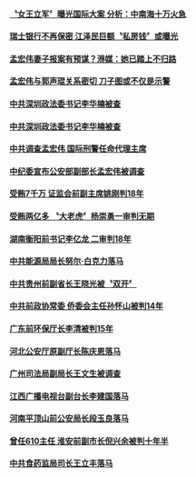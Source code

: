 #### [〝女王立军〞曝光国际大案 分析：中南海十万火急](../pages/prog1138/a1394794.md?t=10101532) 

#### [瑞士银行不再保密 江泽民巨额〝私房钱〞或曝光](../pages/prog1138/a1394819.md?t=10101532) 

#### [孟宏伟妻子报案有预谋？港媒：她已踏上不归路](../pages/prog1138/a1394606.md?t=10101532) 

#### [孟宏伟与郭声琨关系密切 刀子图或不仅是示警](../pages/prog1138/a1394700.md?t=10101532) 

#### [中共深圳政法委书记李华楠被查](../pages/prog1138/a1394685.md?t=10101532) 

#### [中共深圳政法委书记李华楠被查](../pages/prog1138/a1394685.md?t=10101532) 

#### [中共调查孟宏伟 国际刑警任命代理主席](../pages/prog1138/a1394603.md?t=10101532) 

#### [中纪委宣布公安部副部长孟宏伟被调查](../pages/prog1138/a1394457.md?t=10101532) 

#### [受贿7千万 证监会前副主席姚刚判18年](../pages/prog1138/a1393346.md?t=10101532) 

#### [受贿两亿多 〝大老虎〞杨崇勇一审判无期](../pages/prog1138/a1393193.md?t=10101532) 

#### [湖南衡阳前书记李亿龙 二审判18年](../pages/prog1138/a1392894.md?t=10101532) 

#### [中共能源局局长努尔‧白克力落马](../pages/prog1138/a1392434.md?t=10101532) 

#### [中共贵州前副省长王晓光被〝双开〞](../pages/prog1138/a1392284.md?t=10101532) 

#### [中共前政协常委 侨委会主任孙怀山被判14年](../pages/prog1138/a1391846.md?t=10101532) 

#### [广东前环保厅长李清被判15年](../pages/prog1138/a1391547.md?t=10101532) 

#### [河北公安厅原副厅长陈庆恩落马](../pages/prog1138/a1390974.md?t=10101532) 

#### [广州司法局副局长王文生被调查](../pages/prog1138/a1390319.md?t=10101532) 

#### [江西广播电视台副台长李建国落马](../pages/prog1138/a1390181.md?t=10101532) 

#### [河南平顶山前公安局长段玉良落马](../pages/prog1138/a1390042.md?t=10101532) 

#### [曾任610主任 淮安前副市长倪兴余被判十年半](../pages/prog1138/a1389261.md?t=10101532) 

#### [中共食药监局司长王立丰落马](../pages/prog1138/a1388828.md?t=10101532) 

